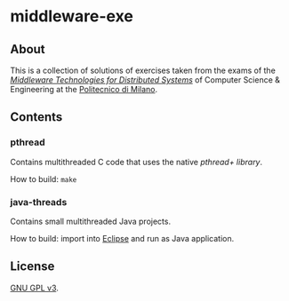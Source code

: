 # middleware-exe

## About

This is a collection of solutions of exercises taken from the exams of the *[Middleware Technologies for Distributed Systems](http://corsi.dei.polimi.it/distsys/materials.html)* of Computer Science & Engineering at the [Politecnico di Milano](http://polimi.it/).

## Contents

### pthread

Contains multithreaded C code that uses the native *pthread+ library*.

How to build: `make`

### java-threads

Contains small multithreaded Java projects.

How to build: import into [Eclipse](https://eclipse.org/) and run as Java application.

## License

[GNU GPL v3](LICENSE.txt).
